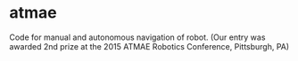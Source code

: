 # atmae
Code for manual and autonomous navigation of robot.
(Our entry was awarded 2nd prize at the 2015 ATMAE Robotics Conference, Pittsburgh, PA) 
